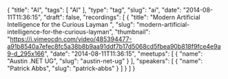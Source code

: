 {
  "title": "AI",
  "tags": [
    "AI"
  ],
  "type": "tag",
  "slug": "ai",
  "date": "2014-08-11T11:36:15",
  "draft": false,
  "recordings": [
    {
      "title": "Modern Artificial Intelligence for the Curious Layman ",
      "slug": "modern-artificial-intelligence-for-the-curious-layman",
      "thumbnail": "https://i.vimeocdn.com/video/485394477-a91b8540a7efec8fc5a38b8b9aa91ddf7b17d5068cd5fbea90b818f9fce4e9a9-d_295x166",
      "date": "2014-08-11T11:36:15",
      "meetups": [
        {
          "name": "Austin .NET UG",
          "slug": "austin-net-ug"
        }
      ],
      "speakers": [
        {
          "name": "Patrick Abbs",
          "slug": "patrick-abbs"
        }
      ]
    }
  ]
}